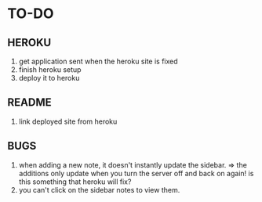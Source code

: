 # TO-DO

## HEROKU
1. get application sent when the heroku site is fixed
2. finish heroku setup
3. deploy it to heroku

## README
1. link deployed site from heroku

## BUGS
1. when adding a new note, it doesn't instantly update the sidebar.
=> the additions only update when you turn the server off and back on again!
	is this something that heroku will fix?
2. you can't click on the sidebar notes to view them.
